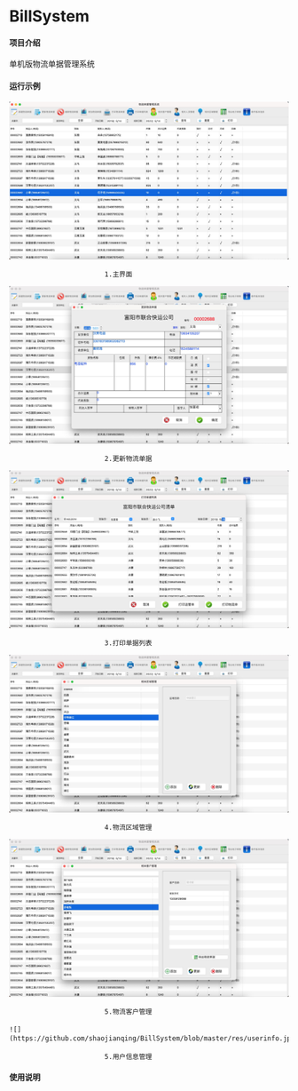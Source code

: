 # BillSystem

#### 项目介绍
单机版物流单据管理系统


#### 运行示例

  ![](https://github.com/shaojianqing/BillSystem/blob/master/res/main.jpg) 
 
                            1.主界面

  ![](https://github.com/shaojianqing/BillSystem/blob/master/res/update.jpg) 
  
                            2.更新物流单据
  
  ![](https://github.com/shaojianqing/BillSystem/blob/master/res/print.jpg)
  
                            3.打印单据列表
  
  ![](https://github.com/shaojianqing/BillSystem/blob/master/res/region.jpg)
  
                            4.物流区域管理
  
  ![](https://github.com/shaojianqing/BillSystem/blob/master/res/customer.jpg)
  
                            5.物流客户管理

    ![](https://github.com/shaojianqing/BillSystem/blob/master/res/userinfo.jpg)
  
                            5.用户信息管理
  


#### 使用说明

